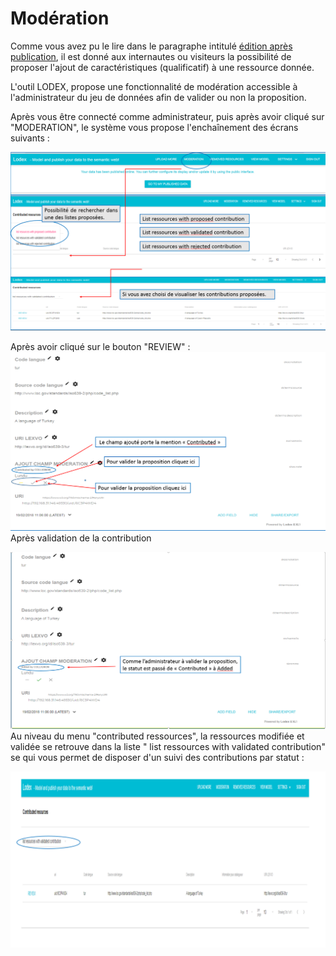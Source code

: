 # Modération

Comme vous avez pu le lire dans le paragraphe intitulé [édition après publication](/EditionAprèsPublication/README.md), il est donné aux internautes ou visiteurs la possibilité de proposer l'ajout de caractéristiques \(qualificatif\) à une ressource donnée.

L'outil LODEX, propose une fonctionnalité de modération accessible à l'administrateur du jeu de données afin de valider ou non  la proposition.

Après vous être connecté comme administrateur, puis après avoir cliqué sur "MODERATION", le système vous propose l'enchaînement des écrans suivants :

![](/assets/moderation1.png)

Après avoir cliqué sur le bouton "REVIEW" :![](/assets/moderation2.png)Après validation de la contribution

![](/assets/moderation3.png)Au niveau  du menu "contributed  ressources", la ressources modifiée et validée se retrouve dans la liste " list ressources with validated contribution" se qui vous permet de disposer d'un suivi des contributions par statut : 

![](/assets/moderation4.png)

